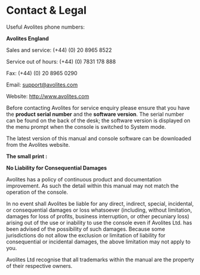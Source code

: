 
# Contact & Legal

Useful Avolites phone numbers:

**Avolites England**

Sales and service: (+44) (0) 20 8965 8522

Service out of hours: (+44) (0) 7831 178 888

Fax: (+44) (0) 20 8965 0290

Email: support@avolites.com

Website: http://www.avolites.com

Before contacting Avolites for service enquiry please ensure that you
have the **product serial number** and the **software version**. The serial
number can be found on the back of the desk; the software version is
displayed on the menu prompt when the console is switched to System
mode.

The latest version of this manual and console software can be downloaded
from the Avolites website.

**The small print :**

**No Liability for Consequential Damages**

Avolites has a policy of continuous product and documentation
improvement. As such the detail within this manual may not match the
operation of the console.

In no event shall Avolites be liable for any direct, indirect, special,
incidental, or consequential damages or loss whatsoever (including,
without limitation, damages for loss of profits, business interruption,
or other pecuniary loss) arising out of the use or inability to use the
console even if Avolites Ltd. has been advised of the possibility of
such damages. Because some jurisdictions do not allow the exclusion or
limitation of liability for consequential or incidental damages, the
above limitation may not apply to you.

Avolites Ltd recognise that all trademarks within the manual are the
property of their respective owners.